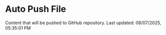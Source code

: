 # Auto Push File

Content that will be pushed to GitHub repository.
Last updated: 08/07/2025, 05:35:01 PM